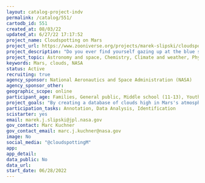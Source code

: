 ```yaml
---
layout: catalog-project-indv
permalink: /catalog/551/
cartodb_id: 551
created_at: 08/03/22
updated_at: 6/27/22 17:17:52
project_name: Cloudspotting on Mars
project_url: https://www.zooniverse.org/projects/marek-slipski/cloudspotting-on-mars/
project_description: "Do you ever find yourself gazing up at the blue sky and the tapestries of clouds passing by--sometimes thin and wispy, other times thick and puffy, often in shapes that you could swear are objects you recognize? Have you ever wondered what it would be like to lie down in your astronaut suit on the surface of Mars and look up at clouds in the Martian sky? While no humans have done so yet, we know that clouds are a regular phenomenon in Mars's atmosphere. With the help of telescopes, orbiters, and our rovers' eyes, we've been able to spot them for some time. Clouds are an important area of research on Mars (and on Earth, too) because of their feedback on the climate -- they can reflect incoming sunlight which has a cooling effect and absorb the planet's outgoing infrared radiation which has a warming effect. In fact, clouds may have played a crucial role in sustaining a warm atmosphere on early Mars enabling liquid water to flow and carve out channels we see in the geology today. Whereas Earth clouds are made of liquid water, the cold temperatures and low pressures of Mars today (which prevent liquid water) allow water-ice and carbon-dioxide ice clouds to form. The Mars Climate Sounder, an instrument on the Mars Reconnaissance Orbiter, is able to see clouds at very high altitudes (>30 miles) in the Martian atmosphere and our goal is to map them to better understand their composition and how they form. But we need your help!"
project_topic: Astronomy and space, Chemistry, Climate and weather, Physics
keywords: Mars, clouds, NASA
status: Active
recruiting: true
agency_sponsor: National Aeronautics and Space Administration (NASA)
agency_sponsor_other: 
geographic_scope: online
participant_age: Families, General public, Middle school (11-13), Youth/teen (up to 17)
project_goals: "By creating a database of clouds high in Mars's atmosphere we can better understand how clouds form on Mars, what they're made of, and how they affect the climate."
participation_tasks: Annotation, Data Analysis, Identification
scistarter: yes
email: marek.j.slipski@jpl.nasa.gov
gov_contact: Marc Kuchner
gov_contact_email: marc.j.kuchner@nasa.gov
image: No
social_media: "@cloudspottingM"
app: 
app_detail: 
data_public: No
data_url: 
start_date: 06/28/2022
---
```


